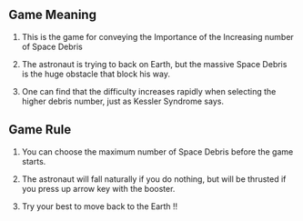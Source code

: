 ## Game Meaning
1. This is the game for conveying the Importance of the Increasing number of Space Debris

2. The astronaut is trying to back on Earth, but the massive Space Debris is the huge obstacle that block his way.

3. One can find that the difficulty increases rapidly when selecting the higher debris number, just as Kessler Syndrome says.

## Game Rule
1. You can choose the maximum number of Space Debris before the game starts.

2. The astronaut will fall naturally if you do nothing, but will be thrusted if you press up arrow key with the booster.

3. Try your best to move back to the Earth !! 